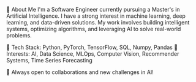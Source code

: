 👋 About Me
I'm a Software Engineer currently pursuing a Master's in Artificial Intelligence. I have a strong interest in machine learning, deep learning, and data-driven solutions. My work involves building intelligent systems, optimizing algorithms, and leveraging AI to solve real-world problems.

🔹 Tech Stack: Python, PyTorch, TensorFlow, SQL, Numpy, Pandas
🔹 Interests: AI, Data Science, MLOps, Computer Vision, Recommender Systems, Time Series Forecasting

🚀 Always open to collaborations and new challenges in AI!
